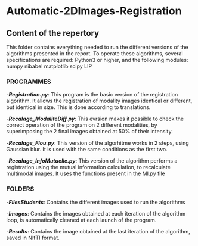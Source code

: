 # Automatic-2DImages-Registration


## Content of the repertory
This folder contains everything needed to run the different versions of the algorithms presented in the report.
To operate these algorithms, several specifications are required: 
Python3 or higher, and the following modules:
numpy
nibabel
matplotlib
scipy
LIP

### PROGRAMMES

-**_Registration.py_**: This program is the basic version of the registration algorithm. It allows the registration of modality images 
identical or different, but identical in size. This is done according to translations.

-**_Recalage_ModaliteDiff.py_**: This evrsion makes it possible to check the correct operation of the program on 2 different modalities,
by superimposing the 2 final images obtained at 50% of their intensity.

-**_Recalage_Flou.py_**: This version of the algorhitme works in 2 steps, using Gaussian blur. It is used with
the same conditions as the first two.

-**_Recalage_InfoMutuelle.py_**: This version of the algorithm performs a registration using the mutual information calculation,
to recalculate multimodal images. It uses the functions present in the MI.py file

### FOLDERS

-**_FilesStudents_**: Contains the different images used to run the algorithms

-**_Images_**: Contains the images obtained at each iteration of the algorithm loop, is automatically cleaned at each
launch of the program.

-**_Results_**: Contains the image obtained at the last iteration of the algorithm, saved in NIfTI format.

